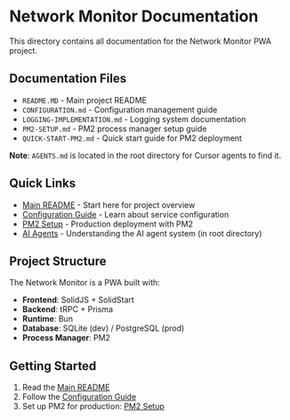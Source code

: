 # Network Monitor Documentation

This directory contains all documentation for the Network Monitor PWA project.

## Documentation Files

- `README.MD` - Main project README
- `CONFIGURATION.md` - Configuration management guide
- `LOGGING-IMPLEMENTATION.md` - Logging system documentation
- `PM2-SETUP.md` - PM2 process manager setup guide
- `QUICK-START-PM2.md` - Quick start guide for PM2 deployment

**Note**: `AGENTS.md` is located in the root directory for Cursor agents to find it.

## Quick Links

- [Main README](./README.MD) - Start here for project overview
- [Configuration Guide](./CONFIGURATION.md) - Learn about service configuration
- [PM2 Setup](./PM2-SETUP.md) - Production deployment with PM2
- [AI Agents](../AGENTS.md) - Understanding the AI agent system (in root directory)

## Project Structure

The Network Monitor is a PWA built with:
- **Frontend**: SolidJS + SolidStart
- **Backend**: tRPC + Prisma
- **Runtime**: Bun
- **Database**: SQLite (dev) / PostgreSQL (prod)
- **Process Manager**: PM2

## Getting Started

1. Read the [Main README](./README.MD)
2. Follow the [Configuration Guide](./CONFIGURATION.md)
3. Set up PM2 for production: [PM2 Setup](./PM2-SETUP.md)